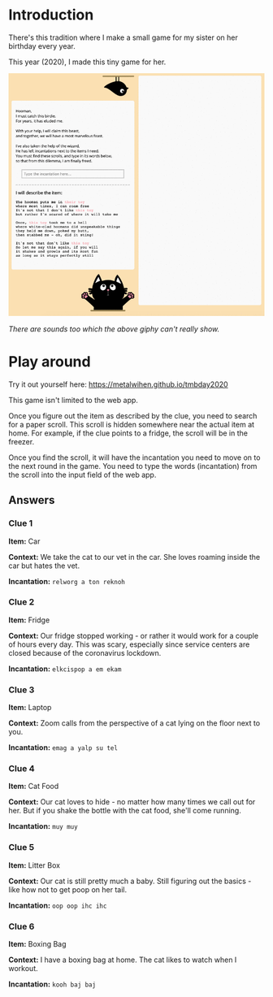 
# Introduction

There's this tradition where I make a small game for my sister on her birthday every year. 

This year (2020), I made this tiny game for her. 

![img](preview.gif)

*There are sounds too which the above giphy can't really show.*


# Play around

Try it out yourself here: https://metalwihen.github.io/tmbday2020

This game isn't limited to the web app.

Once you figure out the item as described by the clue, you need to search for a paper scroll. This scroll is hidden somewhere near the actual item at home. For example, if the clue points to a fridge, the scroll will be in the freezer. 

Once you find the scroll, it will have the incantation you need to move on to the next round in the game. You need to type the words (incantation) from the scroll into the input field of the web app. 

## Answers

### Clue 1

**Item:** Car

**Context:** We take the cat to our vet in the car. She loves roaming inside the car but hates the vet. 

**Incantation:** `relworg a ton reknoh`

### Clue 2

**Item:** Fridge

**Context:** Our fridge stopped working - or rather it would work for a couple of hours every day. This was scary, especially since service centers are closed because of the coronavirus lockdown. 

**Incantation:** `elkcispop a em ekam`

### Clue 3

**Item:** Laptop

**Context:** Zoom calls from the perspective of a cat lying on the floor next to you. 

**Incantation:** `emag a yalp su tel`

### Clue 4

**Item:** Cat Food

**Context:** Our cat loves to hide - no matter how many times we call out for her. But if you shake the bottle with the cat food, she'll come running. 

**Incantation:** `muy muy`

### Clue 5

**Item:** Litter Box

**Context:** Our cat is still pretty much a baby. Still figuring out the basics - like how not to get poop on her tail. 

**Incantation:** `oop oop ihc ihc`

### Clue 6

**Item:** Boxing Bag

**Context:** I have a boxing bag at home. The cat likes to watch when I workout. 

**Incantation:** `kooh baj baj`
